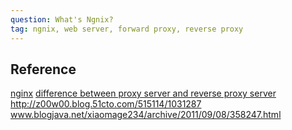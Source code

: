 ```yaml
---
question: What's Ngnix?
tag: ngnix, web server, forward proxy, reverse proxy
---
```


## Reference

[nginx](https://nginx.org/en/)
[difference between proxy server and reverse proxy server](http://stackoverflow.com/questions/224664/difference-between-proxy-server-and-reverse-proxy-server)
http://z00w00.blog.51cto.com/515114/1031287
www.blogjava.net/xiaomage234/archive/2011/09/08/358247.html
